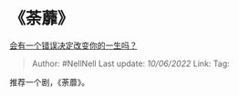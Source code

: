 # 《荼蘼》
[会有一个错误决定改变你的一生吗？](https://www.zhihu.com/question/536192352/answer/2522057021)

> Author: #NellNell 
> Last update: *10/06/2022* 
> Link: 
> Tag: 

推荐一个剧，《荼蘼》。